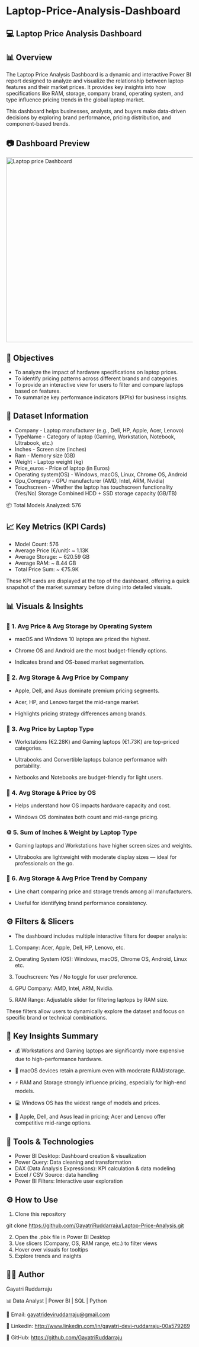 # Laptop-Price-Analysis-Dashboard

## 💻 Laptop Price Analysis Dashboard

## 📊 Overview

The Laptop Price Analysis Dashboard is a dynamic and interactive Power BI report designed to analyze and visualize the relationship between laptop features and their market prices.
It provides key insights into how specifications like RAM, storage, company brand, operating system, and type influence pricing trends in the global laptop market.

This dashboard helps businesses, analysts, and buyers make data-driven decisions by exploring brand performance, pricing distribution, and component-based trends.

## 📷 Dashboard Preview

<img width="886" height="499" alt="Laptop price Dashboard" src="https://github.com/user-attachments/assets/8f494e30-b169-4504-bf38-7b36b93cb163" />


## 🎯 Objectives

- To analyze the impact of hardware specifications on laptop prices.
- To identify pricing patterns across different brands and categories.
- To provide an interactive view for users to filter and compare laptops based on features.
- To summarize key performance indicators (KPIs) for business insights.

## 📁 Dataset Information

- Company - Laptop manufacturer (e.g., Dell, HP, Apple, Acer, Lenovo)
- TypeName - Category of laptop (Gaming, Workstation, Notebook, Ultrabook, etc.)
- Inches - Screen size (inches)
- Ram	- Memory size (GB)
- Weight	- Laptop weight (kg)
- Price_euros	- Price of laptop (in Euros)
- Operating system(OS) - Windows, macOS, Linux, Chrome OS, Android
- Gpu_Company	- GPU manufacturer (AMD, Intel, ARM, Nvidia)
- Touchscreen	- Whether the laptop has touchscreen functionality (Yes/No)
   Storage	Combined HDD + SSD storage capacity (GB/TB)

📦 Total Models Analyzed: 576


## 📈 Key Metrics (KPI Cards)

- Model Count: 576
- Average Price (€/unit): ~ 1.13K
- Average Storage: ~ 620.59 GB
- Average RAM: ~ 8.44 GB
- Total Price Sum: ~ €75.9K

These KPI cards are displayed at the top of the dashboard, offering a quick snapshot of the market summary before diving into detailed visuals.

## 📊 Visuals & Insights

### 🧩 1. Avg Price & Avg Storage by Operating System

- macOS and Windows 10 laptops are priced the highest.

- Chrome OS and Android are the most budget-friendly options.

- Indicates brand and OS-based market segmentation.

### 🏢 2. Avg Storage & Avg Price by Company

- Apple, Dell, and Asus dominate premium pricing segments.

- Acer, HP, and Lenovo target the mid-range market.

- Highlights pricing strategy differences among brands.

### 💸 3. Avg Price by Laptop Type

- Workstations (€2.28K) and Gaming laptops (€1.73K) are top-priced categories.

- Ultrabooks and Convertible laptops balance performance with portability.

- Netbooks and Notebooks are budget-friendly for light users.

### 🧮 4. Avg Storage & Price by OS

- Helps understand how OS impacts hardware capacity and cost.

- Windows OS dominates both count and mid-range pricing.

### ⚙️ 5. Sum of Inches & Weight by Laptop Type

- Gaming laptops and Workstations have higher screen sizes and weights.

- Ultrabooks are lightweight with moderate display sizes — ideal for professionals on the go.

### 🧱 6. Avg Storage & Avg Price Trend by Company

- Line chart comparing price and storage trends among all manufacturers.

- Useful for identifying brand performance consistency.

## ⚙️ Filters & Slicers

- The dashboard includes multiple interactive filters for deeper analysis:

1) Company: Acer, Apple, Dell, HP, Lenovo, etc.

2) Operating System (OS): Windows, macOS, Chrome OS, Android, Linux etc.

3) Touchscreen: Yes / No toggle for user preference.

4) GPU Company: AMD, Intel, ARM, Nvidia.

5) RAM Range: Adjustable slider for filtering laptops by RAM size.

These filters allow users to dynamically explore the dataset and focus on specific brand or technical combinations.

## 🧠 Key Insights Summary

- 💰 Workstations and Gaming laptops are significantly more expensive due to high-performance hardware.

- 🍏 macOS devices retain a premium even with moderate RAM/storage.

- ⚡ RAM and Storage strongly influence pricing, especially for high-end models.

- 💻 Windows OS has the widest range of models and prices.

- 🏢 Apple, Dell, and Asus lead in pricing; Acer and Lenovo offer competitive mid-range options.

## 🧰 Tools & Technologies

- Power BI Desktop: Dashboard creation & visualization
- Power Query: Data cleaning and transformation
- DAX (Data Analysis Expressions): KPI calculation & data modeling
- Excel / CSV	Source: data handling
- Power BI Filters: Interactive user exploration
  
## ⚙️ How to Use

1) Clone this repository

git clone https://github.com/GayatriRuddarraju/Laptop-Price-Analysis.git

2) Open the .pbix file in Power BI Desktop
3) Use slicers (Company, OS, RAM range, etc.) to filter views
4) Hover over visuals for tooltips
5) Explore trends and insights

## 👩‍💻 Author

Gayatri Ruddarraju

📊 Data Analyst | Power BI | SQL | Python

📧 Email: gayatrideviruddarraju@gmail.com

🔗 LinkedIn: http://www.linkedin.com/in/gayatri-devi-ruddarraju-00a579269

📂 GitHub: https://github.com/GayatriRuddarraju

